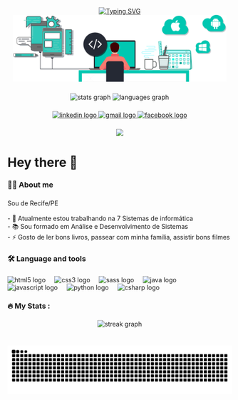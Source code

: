 <div align="center">
  <a href="https://git.io/typing-svg">
    <img src="https://readme-typing-svg.demolab.com?font=Press+Start+2P&weight=500&size=32&pause=1000&color=00FF00&center=true&vCenter=true&random=false&width=524&lines=Welcome+to+my+profile" alt="Typing SVG">
  </a>
</div>

<div align="center">
  <img height="150" src="cod_mobile.png"  />
</div>

###

<div align="center">
  <img src="https://github-readme-stats.vercel.app/api?username=Ad3Agra90&hide_title=false&hide_rank=false&show_icons=true&include_all_commits=true&count_private=true&disable_animations=false&theme=dracula&locale=en&hide_border=false" height="150" alt="stats graph"  />
  <img src="https://github-readme-stats.vercel.app/api/top-langs?username=Ad3Agra90&locale=en&hide_title=false&layout=compact&card_width=320&langs_count=5&theme=dracula&hide_border=false" height="150" alt="languages graph"  />
</div>

###

<div align="center">
  <a href="https://www.linkedin.com/in/adriano-amorim-agra-96876b96/" target="_blank">
    <img src="https://img.shields.io/static/v1?message=LinkedIn&logo=linkedin&label=&color=0077B5&logoColor=white&labelColor=&style=for-the-badge" height="25" alt="linkedin logo"  />
  </a>
  <a href="https://mail.google.com/mail/?view=cm&fs=1&tf=1&to=ad.agra90@gmail.com" target="_blank">
    <img src="https://img.shields.io/static/v1?message=Gmail&logo=gmail&label=&color=D14836&logoColor=white&labelColor=&style=for-the-badge" height="25" alt="gmail logo"  />
  </a>
  <a href="https://www.facebook.com/profile.php?id=100000416965814" target="_blank">
    <img src="https://img.shields.io/static/v1?message=Facebook&logo=facebook&label=&color=1877F2&logoColor=white&labelColor=&style=for-the-badge" height="25" alt="facebook logo"  />
  </a>
</div>

###

<div align="center">
  <img src="https://visitor-badge.laobi.icu/badge?page_id=Ad3Agra90.Ad3Agra90&"  />
</div>

###

<h1 align="left">Hey there 👋</h1>

###

<h3 align="left">👩‍💻  About me</h3>

###

<p align="left">Sou de Recife/PE<br><br>- 🔭 Atualmente estou trabalhando na 7 Sistemas de informática<br>- 📚 Sou formado em Análise e Desenvolvimento de Sistemas<br>- ⚡ Gosto de ler bons livros, passear com minha família, assistir bons filmes</p>

###

<h3 align="left">🛠 Language and tools</h3>

###

<div align="left">
  <img src="https://cdn.jsdelivr.net/gh/devicons/devicon/icons/html5/html5-original.svg" height="40" alt="html5 logo"  />
  <img width="12" />
  <img src="https://cdn.jsdelivr.net/gh/devicons/devicon/icons/css3/css3-original.svg" height="40" alt="css3 logo"  />
  <img width="12" />
  <img src="https://cdn.jsdelivr.net/gh/devicons/devicon/icons/sass/sass-original.svg" height="40" alt="sass logo"  />
  <img width="12" />
  <img src="https://cdn.jsdelivr.net/gh/devicons/devicon/icons/java/java-original.svg" height="40" alt="java logo"  />
  <img width="12" />
  <img src="https://cdn.jsdelivr.net/gh/devicons/devicon/icons/javascript/javascript-original.svg" height="40" alt="javascript logo"  />
  <img width="12" />
  <img src="https://cdn.jsdelivr.net/gh/devicons/devicon/icons/python/python-original.svg" height="40" alt="python logo"  />
  <img width="12" />
  <img src="https://cdn.jsdelivr.net/gh/devicons/devicon/icons/csharp/csharp-original.svg" height="40" alt="csharp logo"  />
</div>

###


<h3 align="left">🔥   My Stats :</h3>

###

<div align="center">
  <img src="https://streak-stats.demolab.com?user=Ad3Agra90&locale=pt-br&mode=daily&theme=dark&hide_border=false&border_radius=5&order=3" height="220" alt="streak graph" />
</div>

#

<picture align="center">
  <source media="(prefers-color-scheme: dark)" srcset="https://raw.githubusercontent.com/Ad3Agra90/Ad3Agra90/output/github-contribution-grid-snake-dark.svg">
  <source media="(prefers-color-scheme: light)" srcset="https://raw.githubusercontent.com/Ad3Agra90/Ad3Agra90/output/github-contribution-grid-snake-dark.svg">
  <img align="center" alt="github contribution grid snake animation" src="https://raw.githubusercontent.com/Ad3Agra90/Ad3Agra90/output/github-contribution-grid-snake.svg">
</picture>
